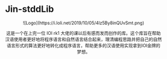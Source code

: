 # Jin-stddLib

<div align=center>![Logo](https://i.loli.net/2019/10/05/4lz5By8inQUvSmt.png)

这是一个在上完一位 IOI rk1 大佬的课以后有感而发而创作的库。这个库旨在帮助汉语使用者更好地将程序语言和自然语言结合起来，理清编程思路并把自己的自然语言形式的算法更好地转化成程序语言，帮助更多的汉语使用实现拿到IOI金牌的梦想。
